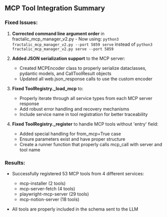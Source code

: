 ## MCP Tool Integration Summary

### Fixed Issues:

1. **Corrected command line argument order** in fractalic_mcp_manager_v2.py - Now using:
   `python3 fractalic_mcp_manager_v2.py --port 5859 serve` instead of `python3 fractalic_mcp_manager_v2.py serve --port 5859`

2. **Added JSON serialization support** to the MCP server:
   - Created MCPEncoder class to properly serialize dataclasses, pydantic models, and CallToolResult objects
   - Updated all web.json_response calls to use the custom encoder

3. **Fixed ToolRegistry._load_mcp** to:
   - Properly iterate through all service types from each MCP server response
   - Add robust error handling and recovery mechanisms
   - Include service name in tool registration for better traceability

4. **Fixed ToolRegistry._register** to handle MCP tools without 'entry' field:
   - Added special handling for from_mcp=True case
   - Ensure parameters exist and have proper structure
   - Create a runner function that properly calls mcp_call with server and tool name

### Results:

- Successfully registered 53 MCP tools from 4 different services:
  - mcp-installer (2 tools)
  - mcp-server-fetch (4 tools)
  - playwright-mcp-server (29 tools)
  - mcp-notion-server (18 tools)

- All tools are properly included in the schema sent to the LLM 
